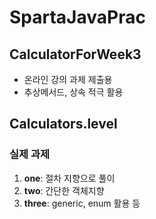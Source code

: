 # SpartaJavaPrac

## CalculatorForWeek3
- 온라인 강의 과제 제출용
- 추상메서드, 상속 적극 활용

## Calculators.level
### 실제 과제
1. **one**: 절차 지향으로 풀이
2. **two**: 간단한 객체지향
3. **three**: generic, enum 활용 등